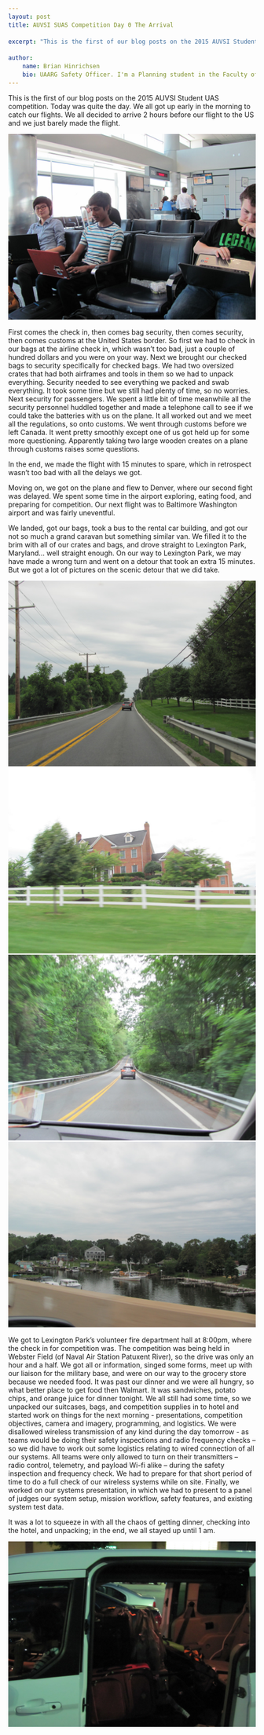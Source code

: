 ```yaml
---
layout: post
title: AUVSI SUAS Competition Day 0 The Arrival

excerpt: "This is the first of our blog posts on the 2015 AUVSI Student UAS competition. Today was quite the day. We all got up early in the morning to catch our flights. We all decided to arrive 2 hours before our flight to the US and we just barely made the flight."

author:
    name: Brian Hinrichsen
    bio: UAARG Safety Officer. I'm a Planning student in the Faculty of Arts focussing mainly on Transportational Planning in cities.
---
```


This is the first of our blog posts on the 2015 AUVSI Student UAS competition. Today was quite the day. We all got up early in the morning to catch our flights. We all decided to arrive 2 hours before our flight to the US and we just barely made the flight.

<div class="full zoomable"><img src="/images/denver_airport.jpg"></div>

First comes the check in, then comes bag security, then comes security, then comes customs at the United States border. So first we had to check in our bags at the airline check in, which wasn’t too bad, just a couple of hundred dollars and you were on your way. Next we brought our checked bags to security specifically for checked bags. We had two oversized crates that had both airframes and tools in them so we had to unpack everything. Security needed to see everything we packed and swab everything. It took some time but we still had plenty of time, so no worries. Next security for passengers. We spent a little bit of time meanwhile all the security personnel huddled together and made a telephone call to see if we could take the batteries with us on the plane. It all worked out and we meet all the regulations, so onto customs. We went through customs before we left Canada. It went pretty smoothly except one of us got held up for some more questioning. Apparently taking two large wooden creates on a plane through customs raises some questions.

In the end, we made the flight with 15 minutes to spare, which in retrospect wasn’t too bad with all the delays we got.

Moving on, we got on the plane and flew to Denver, where our second fight was delayed. We spent some time in the airport exploring, eating food, and preparing for competition. Our next flight was to Baltimore Washington airport and was fairly uneventful.  

We landed, got our bags, took a bus to the rental car building, and got our not so much a grand caravan but something similar van. We filled it to the brim with all of our crates and bags, and drove straight to Lexington Park, Maryland… well straight enough.  On our way to Lexington Park, we may have made a wrong turn and went on a detour that took an extra 15 minutes. But we got a lot of pictures on the scenic detour that we did take.
     
<div class="full zoomable"><img src="/images/maryland_road_1.jpg"></div>
     
<div class="full zoomable"><img src="/images/maryland_road_2.jpg"></div>
     
<div class="full zoomable"><img src="/images/maryland_road_3.jpg"></div>

<div class="full zoomable"><img src="/images/maryland_road_4.jpg"></div>
     
     
We got to Lexington Park’s volunteer fire department hall at 8:00pm, where the check in for competition was. The competition was being held in Webster Field (of Naval Air Station Patuxent River), so the drive was only an hour and a half. We got all or information, singed some forms, meet up with our liaison for the military base, and were on our way to the grocery store because we needed food. It was past our dinner and we were all hungry, so what better place to get food then Walmart. It was sandwiches, potato chips, and orange juice for dinner tonight. We all still had some time, so we unpacked our suitcases, bags, and competition supplies in to hotel and started work on things for the next morning - presentations, competition objectives, camera and imagery, programming, and logistics. We were disallowed wireless transmission of any kind during the day tomorrow - as teams would be doing their safety inspections and radio frequency checks – so we did have to work out some logistics relating to wired connection of all our systems. All teams were only allowed to turn on their transmitters – radio control, telemetry, and payload Wi-fi alike – during the safety inspection and frequency check. We had to prepare for that short period of time to do a full check of our wireless systems while on site. Finally, we worked on our systems presentation, in which we had to present to a panel of judges our system setup, mission workflow, safety features, and existing system test data.

It was a lot to squeeze in with all the chaos of getting dinner, checking into the hotel, and unpacking; in the end, we all stayed up until 1 am.

<div class="full zoomable"><img src="/images/packed_van.jpg"></div>
